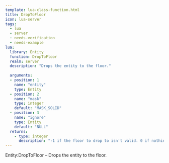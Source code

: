 ```yaml
---
template: lua-class-function.html
title: DropToFloor
icon: lua-server
tags:
  - lua
  - server
  - needs-verification
  - needs-example
lua:
  library: Entity
  function: DropToFloor
  realm: server
  description: "Drops the entity to the floor."
  
  arguments:
  - position: 1
    name: "entity"
    type: Entity
  - position: 2
    name: "mask"
    type: integer
    default: "MASK_SOLID"
  - position: 3
    name: "ignore"
    type: Entity
    default: "NULL"
  returns:
    - type: integer
      description: "-1 if the floor to drop to isn't valid. 0 if nothing changed. 1 if the entity dropped to the floor"
---
```


<div class="lua__search__keywords">
Entity:DropToFloor &#x2013; Drops the entity to the floor.
</div>
